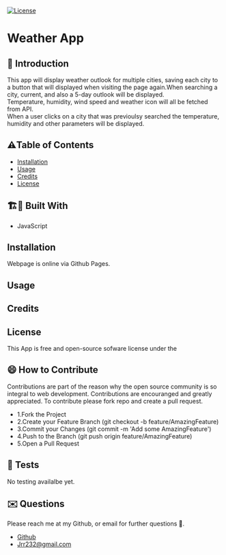 
[![License](https://img.shields.io/badge/License-Apache_2.0-blue.svg)](https://opensource.org/licenses/Apache-2.0)




# Weather App


## 🤔 Introduction

This app will display weather outlook for multiple cities, saving each city to a button that will displayed when visiting the page again.When searching a city, current, and also a 5-day outlook will be displayed. <br/>
Temperature, humidity, wind speed and weather icon will all be fetched from API. <br/>
When a user clicks on a city that was previoulsy searched the temperature, humidity and other parameters will be displayed.





## ⚠️Table of Contents 
- [Installation](#installation)
- [Usage](#usage)
- [Credits](#credits)
- [License](#license)




## 🏗️🚧 Built With 

- JavaScript







## Installation 

Webpage is online via Github Pages. 







## Usage






## Credits 





## License 
This App is free and open-source sofware license under the 





## 😄 How to Contribute
Contributions are part of the reason why the open source community is so integral to web development. Contributions are encouranged and greatly appreciated.
To contribute please fork repo and create a pull request.

- 1.Fork the Project
- 2.Create your Feature Branch (git checkout -b feature/AmazingFeature)
- 3.Commit your Changes (git commit -m 'Add some AmazingFeature')
- 4.Push to the Branch (git push origin feature/AmazingFeature)
- 5.Open a Pull Request





## 🧪 Tests 

No testing availalbe yet.




## ✉️ Questions 
Please reach me at my Github, or email for further questions 🐶. 
- [Github](https://github.com/Jrr1232)
- Jrr232@gmail.com
